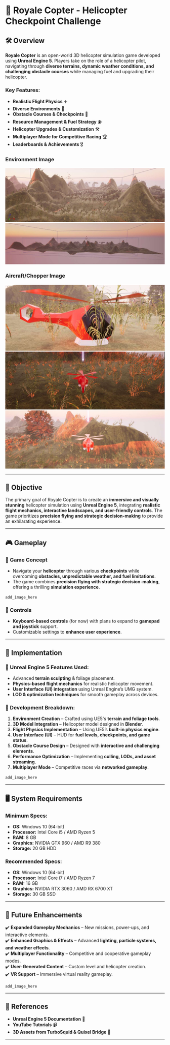 # 🚁 Royale Copter - Helicopter Checkpoint Challenge

## 🛠️ Overview
**Royale Copter** is an open-world 3D helicopter simulation game developed using **Unreal Engine 5**. Players take on the role of a helicopter pilot, navigating through **diverse terrains, dynamic weather conditions, and challenging obstacle courses** while managing fuel and upgrading their helicopter.

### Key Features:
- **Realistic Flight Physics** ✈️
- **Diverse Environments** 🌄
- **Obstacle Courses & Checkpoints** 🚧
- **Resource Management & Fuel Strategy** ⛽
- **Helicopter Upgrades & Customization** 🛠️
- **Multiplayer Mode for Competitive Racing** 🏆
- **Leaderboards & Achievements** 🎖️

### Environment Image
![Game Environment](https://github.com/AyushPoddar6845/Stockpile-Chopper/blob/main/Landscape1.png)
![Game Environment](https://github.com/AyushPoddar6845/Stockpile-Chopper/blob/main/Landscape2.png)

### Aircraft/Chopper Image
![Aircraft1](https://github.com/AyushPoddar6845/Stockpile-Chopper/blob/main/Aircraft1.png)
![Aircraft2](https://github.com/AyushPoddar6845/Stockpile-Chopper/blob/main/Aircraft2.png)
![Aircraft3](https://github.com/AyushPoddar6845/Stockpile-Chopper/blob/main/Aircraft3.png)






---

## 🎯 Objective
The primary goal of Royale Copter is to create an **immersive and visually stunning** helicopter simulation using **Unreal Engine 5**, integrating **realistic flight mechanics, interactive landscapes, and user-friendly controls**. The game prioritizes **precision flying and strategic decision-making** to provide an exhilarating experience.

---

## 🎮 Gameplay
### 🔹 Game Concept
- Navigate your **helicopter** through various **checkpoints** while overcoming **obstacles, unpredictable weather, and fuel limitations**.
- The game combines **precision flying with strategic decision-making**, offering a thrilling **simulation experience**.

`add_image_here`

### 🔹 Controls
- **Keyboard-based controls** (for now) with plans to expand to **gamepad and joystick** support.
- Customizable settings to **enhance user experience**.

---

## 🚀 Implementation
### 🔹 Unreal Engine 5 Features Used:
- Advanced **terrain sculpting** & foliage placement.
- **Physics-based flight mechanics** for realistic helicopter movement.
- **User Interface (UI) integration** using Unreal Engine’s UMG system.
- **LOD & optimization techniques** for smooth gameplay across devices.

### 🔹 Development Breakdown:
1. **Environment Creation** – Crafted using UE5's **terrain and foliage tools**.
2. **3D Model Integration** – Helicopter model designed in **Blender**.
3. **Flight Physics Implementation** – Using UE5’s **built-in physics engine**.
4. **User Interface (UI)** – HUD for **fuel levels, checkpoints, and game status**.
5. **Obstacle Course Design** – Designed with **interactive and challenging elements**.
6. **Performance Optimization** – Implementing **culling, LODs, and asset streaming**.
7. **Multiplayer Mode** – Competitive races via **networked gameplay**.

`add_image_here`

---

## 🖥️ System Requirements
### Minimum Specs:
- **OS:** Windows 10 (64-bit)
- **Processor:** Intel Core i5 / AMD Ryzen 5
- **RAM:** 8 GB
- **Graphics:** NVIDIA GTX 960 / AMD R9 380
- **Storage:** 20 GB HDD

### Recommended Specs:
- **OS:** Windows 10 (64-bit)
- **Processor:** Intel Core i7 / AMD Ryzen 7
- **RAM:** 16 GB
- **Graphics:** NVIDIA RTX 3060 / AMD RX 6700 XT
- **Storage:** 30 GB SSD

---

## 🔮 Future Enhancements
✔️ **Expanded Gameplay Mechanics** – New missions, power-ups, and interactive elements.  
✔️ **Enhanced Graphics & Effects** – Advanced **lighting, particle systems, and weather effects**.  
✔️ **Multiplayer Functionality** – Competitive and cooperative gameplay modes.  
✔️ **User-Generated Content** – Custom level and helicopter creation.  
✔️ **VR Support** – Immersive virtual reality gameplay.  

`add_image_here`

---

## 📜 References
- **Unreal Engine 5 Documentation** 📖
- **YouTube Tutorials** 📹
- **3D Assets from TurboSquid & Quixel Bridge** 🎨

---

